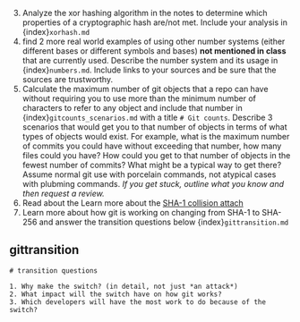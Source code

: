 3. Analyze the xor hashing algorithm in the notes to determine which properties of a cryptographic hash are/not met. Include your analysis in {index}`xorhash.md`
4. find 2 more real world examples of using other number systems (either different bases or different symbols and bases) **not mentioned in class** that are currently used. Describe the number system and its usage in {index}`numbers.md`. Include links to your sources and be sure that the sources are trustworthy. 
5. Calculate the maximum number of git objects that a repo can have without requiring you to use more than the minimum number of characters to refer to any object and include that number in  {index}`gitcounts_scenarios.md`  with a title `# Git counts`. Describe 3 scenarios that would get you to that number of objects in terms of what types of objects would exist. For example, what is the maximum number of commits you could have without exceeding that number, how many files could you have? How could you get to that number of objects in the fewest number of commits? What might be a typical way to get there? Assume normal git use with porcelain commands, not atypical cases with plubming commands. *If you get stuck, outline what you know and then request a review.* 
1. Read about the Learn more about the [SHA-1 collision attach](https://shattered.io/) 
2. Learn more about how git is working on changing from SHA-1 to SHA-256 and answer the transition questions below {index}`gittransition.md`


## gittransition
```
# transition questions

1. Why make the switch? (in detail, not just *an attack*)
2. What impact will the switch have on how git works?
3. Which developers will have the most work to do because of the switch?
```